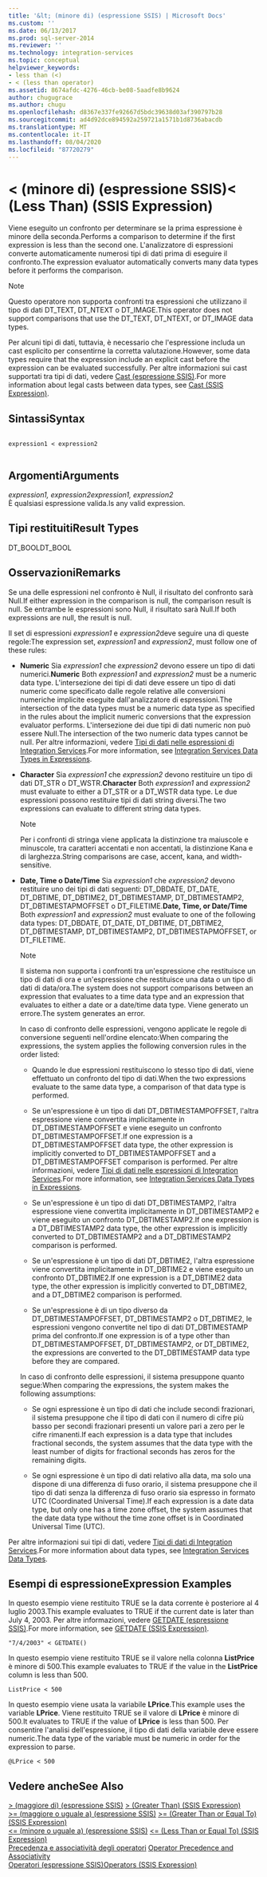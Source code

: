 ```yaml
---
title: '&lt; (minore di) (espressione SSIS) | Microsoft Docs'
ms.custom: ''
ms.date: 06/13/2017
ms.prod: sql-server-2014
ms.reviewer: ''
ms.technology: integration-services
ms.topic: conceptual
helpviewer_keywords:
- less than (<)
- < (less than operator)
ms.assetid: 8674afdc-4276-46cb-be08-5aadfe8b9624
author: chugugrace
ms.author: chugu
ms.openlocfilehash: d8367e337fe92667d5bdc39638d03af390797b28
ms.sourcegitcommit: ad4d92dce894592a259721a1571b1d8736abacdb
ms.translationtype: MT
ms.contentlocale: it-IT
ms.lasthandoff: 08/04/2020
ms.locfileid: "87720279"
---
```

# <a name="lt-less-than-ssis-expression"></a><span data-ttu-id="cdc9d-102">&lt; (minore di) (espressione SSIS)</span><span class="sxs-lookup"><span data-stu-id="cdc9d-102">&lt; (Less Than) (SSIS Expression)</span></span>
  <span data-ttu-id="cdc9d-103">Viene eseguito un confronto per determinare se la prima espressione è minore della seconda.</span><span class="sxs-lookup"><span data-stu-id="cdc9d-103">Performs a comparison to determine if the first expression is less than the second one.</span></span> <span data-ttu-id="cdc9d-104">L'analizzatore di espressioni converte automaticamente numerosi tipi di dati prima di eseguire il confronto.</span><span class="sxs-lookup"><span data-stu-id="cdc9d-104">The expression evaluator automatically converts many data types before it performs the comparison.</span></span>  
  
> [!NOTE]  
>  <span data-ttu-id="cdc9d-105">Questo operatore non supporta confronti tra espressioni che utilizzano il tipo di dati DT_TEXT, DT_NTEXT o DT_IMAGE.</span><span class="sxs-lookup"><span data-stu-id="cdc9d-105">This operator does not support comparisons that use the DT_TEXT, DT_NTEXT, or DT_IMAGE data types.</span></span>  
  
 <span data-ttu-id="cdc9d-106">Per alcuni tipi di dati, tuttavia, è necessario che l'espressione includa un cast esplicito per consentirne la corretta valutazione.</span><span class="sxs-lookup"><span data-stu-id="cdc9d-106">However, some data types require that the expression include an explicit cast before the expression can be evaluated successfully.</span></span> <span data-ttu-id="cdc9d-107">Per altre informazioni sui cast supportati tra tipi di dati, vedere [Cast &#40;espressione SSIS&#41;](cast-ssis-expression.md).</span><span class="sxs-lookup"><span data-stu-id="cdc9d-107">For more information about legal casts between data types, see [Cast &#40;SSIS Expression&#41;](cast-ssis-expression.md).</span></span>  
  
## <a name="syntax"></a><span data-ttu-id="cdc9d-108">Sintassi</span><span class="sxs-lookup"><span data-stu-id="cdc9d-108">Syntax</span></span>  
  
```  
  
expression1 < expression2  
  
```  
  
## <a name="arguments"></a><span data-ttu-id="cdc9d-109">Argomenti</span><span class="sxs-lookup"><span data-stu-id="cdc9d-109">Arguments</span></span>  
 <span data-ttu-id="cdc9d-110">*expression1, expression2*</span><span class="sxs-lookup"><span data-stu-id="cdc9d-110">*expression1, expression2*</span></span>  
 <span data-ttu-id="cdc9d-111">È qualsiasi espressione valida.</span><span class="sxs-lookup"><span data-stu-id="cdc9d-111">Is any valid expression.</span></span>  
  
## <a name="result-types"></a><span data-ttu-id="cdc9d-112">Tipi restituiti</span><span class="sxs-lookup"><span data-stu-id="cdc9d-112">Result Types</span></span>  
 <span data-ttu-id="cdc9d-113">DT_BOOL</span><span class="sxs-lookup"><span data-stu-id="cdc9d-113">DT_BOOL</span></span>  
  
## <a name="remarks"></a><span data-ttu-id="cdc9d-114">Osservazioni</span><span class="sxs-lookup"><span data-stu-id="cdc9d-114">Remarks</span></span>  
 <span data-ttu-id="cdc9d-115">Se una delle espressioni nel confronto è Null, il risultato del confronto sarà Null.</span><span class="sxs-lookup"><span data-stu-id="cdc9d-115">If either expression in the comparison is null, the comparison result is null.</span></span> <span data-ttu-id="cdc9d-116">Se entrambe le espressioni sono Null, il risultato sarà Null.</span><span class="sxs-lookup"><span data-stu-id="cdc9d-116">If both expressions are null, the result is null.</span></span>  
  
 <span data-ttu-id="cdc9d-117">Il set di espressioni *expression1* e *expression2*deve seguire una di queste regole:</span><span class="sxs-lookup"><span data-stu-id="cdc9d-117">The expression set, *expression1* and *expression2*, must follow one of these rules:</span></span>  
  
-   <span data-ttu-id="cdc9d-118">**Numeric** Sia *expression1* che *expression2* devono essere un tipo di dati numerici.</span><span class="sxs-lookup"><span data-stu-id="cdc9d-118">**Numeric** Both *expression1* and *expression2* must be a numeric data type.</span></span> <span data-ttu-id="cdc9d-119">L'intersezione dei tipi di dati deve essere un tipo di dati numeric come specificato dalle regole relative alle conversioni numeriche implicite eseguite dall'analizzatore di espressioni.</span><span class="sxs-lookup"><span data-stu-id="cdc9d-119">The intersection of the data types must be a numeric data type as specified in the rules about the implicit numeric conversions that the expression evaluator performs.</span></span> <span data-ttu-id="cdc9d-120">L'intersezione dei due tipi di dati numeric non può essere Null.</span><span class="sxs-lookup"><span data-stu-id="cdc9d-120">The intersection of the two numeric data types cannot be null.</span></span> <span data-ttu-id="cdc9d-121">Per altre informazioni, vedere [Tipi di dati nelle espressioni di Integration Services](integration-services-data-types-in-expressions.md).</span><span class="sxs-lookup"><span data-stu-id="cdc9d-121">For more information, see [Integration Services Data Types in Expressions](integration-services-data-types-in-expressions.md).</span></span>  
  
-   <span data-ttu-id="cdc9d-122">**Character** Sia *expression1* che *expression2* devono restituire un tipo di dati DT_STR o DT_WSTR.</span><span class="sxs-lookup"><span data-stu-id="cdc9d-122">**Character** Both *expression1* and *expression2* must evaluate to either a DT_STR or a DT_WSTR data type.</span></span> <span data-ttu-id="cdc9d-123">Le due espressioni possono restituire tipi di dati string diversi.</span><span class="sxs-lookup"><span data-stu-id="cdc9d-123">The two expressions can evaluate to different string data types.</span></span>  
  
    > [!NOTE]  
    >  <span data-ttu-id="cdc9d-124">Per i confronti di stringa viene applicata la distinzione tra maiuscole e minuscole, tra caratteri accentati e non accentati, la distinzione Kana e di larghezza.</span><span class="sxs-lookup"><span data-stu-id="cdc9d-124">String comparisons are case, accent, kana, and width-sensitive.</span></span>  
  
-   <span data-ttu-id="cdc9d-125">**Date, Time o Date/Time** Sia *expression1* che *expression2* devono restituire uno dei tipi di dati seguenti: DT_DBDATE, DT_DATE, DT_DBTIME, DT_DBTIME2, DT_DBTIMESTAMP, DT_DBTIMESTAMP2, DT_DBTIMESTAPMOFFSET o DT_FILETIME.</span><span class="sxs-lookup"><span data-stu-id="cdc9d-125">**Date, Time, or Date/Time** Both *expression1* and *expression2* must evaluate to one of the following data types: DT_DBDATE, DT_DATE, DT_DBTIME, DT_DBTIME2, DT_DBTIMESTAMP, DT_DBTIMESTAMP2, DT_DBTIMESTAPMOFFSET, or DT_FILETIME.</span></span>  
  
    > [!NOTE]  
    >  <span data-ttu-id="cdc9d-126">Il sistema non supporta i confronti tra un'espressione che restituisce un tipo di dati di ora e un'espressione che restituisce una data o un tipo di dati di data/ora.</span><span class="sxs-lookup"><span data-stu-id="cdc9d-126">The system does not support comparisons between an expression that evaluates to a time data type and an expression that evaluates to either a date or a date/time data type.</span></span> <span data-ttu-id="cdc9d-127">Viene generato un errore.</span><span class="sxs-lookup"><span data-stu-id="cdc9d-127">The system generates an error.</span></span>  
  
     <span data-ttu-id="cdc9d-128">In caso di confronto delle espressioni, vengono applicate le regole di conversione seguenti nell'ordine elencato:</span><span class="sxs-lookup"><span data-stu-id="cdc9d-128">When comparing the expressions, the system applies the following conversion rules in the order listed:</span></span>  
  
    -   <span data-ttu-id="cdc9d-129">Quando le due espressioni restituiscono lo stesso tipo di dati, viene effettuato un confronto del tipo di dati.</span><span class="sxs-lookup"><span data-stu-id="cdc9d-129">When the two expressions evaluate to the same data type, a comparison of that data type is performed.</span></span>  
  
    -   <span data-ttu-id="cdc9d-130">Se un'espressione è un tipo di dati DT_DBTIMESTAMPOFFSET, l'altra espressione viene convertita implicitamente in DT_DBTIMESTAMPOFFSET e viene eseguito un confronto DT_DBTIMESTAMPOFFSET.</span><span class="sxs-lookup"><span data-stu-id="cdc9d-130">If one expression is a DT_DBTIMESTAMPOFFSET data type, the other expression is implicitly converted to DT_DBTIMESTAMPOFFSET and a DT_DBTIMESTAMPOFFSET comparison is performed.</span></span> <span data-ttu-id="cdc9d-131">Per altre informazioni, vedere [Tipi di dati nelle espressioni di Integration Services](integration-services-data-types-in-expressions.md).</span><span class="sxs-lookup"><span data-stu-id="cdc9d-131">For more information, see [Integration Services Data Types in Expressions](integration-services-data-types-in-expressions.md).</span></span>  
  
    -   <span data-ttu-id="cdc9d-132">Se un'espressione è un tipo di dati DT_DBTIMESTAMP2, l'altra espressione viene convertita implicitamente in DT_DBTIMESTAMP2 e viene eseguito un confronto DT_DBTIMESTAMP2.</span><span class="sxs-lookup"><span data-stu-id="cdc9d-132">If one expression is a DT_DBTIMESTAMP2 data type, the other expression is implicitly converted to DT_DBTIMESTAMP2 and a DT_DBTIMESTAMP2 comparison is performed.</span></span>  
  
    -   <span data-ttu-id="cdc9d-133">Se un'espressione è un tipo di dati DT_DBTIME2, l'altra espressione viene convertita implicitamente in DT_DBTIME2 e viene eseguito un confronto DT_DBTIME2.</span><span class="sxs-lookup"><span data-stu-id="cdc9d-133">If one expression is a DT_DBTIME2 data type, the other expression is implicitly converted to DT_DBTIME2, and a DT_DBTIME2 comparison is performed.</span></span>  
  
    -   <span data-ttu-id="cdc9d-134">Se un'espressione è di un tipo diverso da DT_DBTIMESTAMPOFFSET, DT_DBTIMESTAMP2 o DT_DBTIME2, le espressioni vengono convertite nel tipo di dati DT_DBTIMESTAMP prima del confronto.</span><span class="sxs-lookup"><span data-stu-id="cdc9d-134">If one expression is of a type other than DT_DBTIMESTAMPOFFSET, DT_DBTIMESTAMP2, or DT_DBTIME2, the expressions are converted to the DT_DBTIMESTAMP data type before they are compared.</span></span>  
  
     <span data-ttu-id="cdc9d-135">In caso di confronto delle espressioni, il sistema presuppone quanto segue:</span><span class="sxs-lookup"><span data-stu-id="cdc9d-135">When comparing the expressions, the system makes the following assumptions:</span></span>  
  
    -   <span data-ttu-id="cdc9d-136">Se ogni espressione è un tipo di dati che include secondi frazionari, il sistema presuppone che il tipo di dati con il numero di cifre più basso per secondi frazionari presenti un valore pari a zero per le cifre rimanenti.</span><span class="sxs-lookup"><span data-stu-id="cdc9d-136">If each expression is a data type that includes fractional seconds, the system assumes that the data type with the least number of digits for fractional seconds has zeros for the remaining digits.</span></span>  
  
    -   <span data-ttu-id="cdc9d-137">Se ogni espressione è un tipo di dati relativo alla data, ma solo una dispone di una differenza di fuso orario, il sistema presuppone che il tipo di dati senza la differenza di fuso orario sia espresso in formato UTC (Coordinated Universal Time).</span><span class="sxs-lookup"><span data-stu-id="cdc9d-137">If each expression is a date data type, but only one has a time zone offset, the system assumes that the date data type without the time zone offset is in Coordinated Universal Time (UTC).</span></span>  
  
 <span data-ttu-id="cdc9d-138">Per altre informazioni sui tipi di dati, vedere [Tipi di dati di Integration Services](../data-flow/integration-services-data-types.md).</span><span class="sxs-lookup"><span data-stu-id="cdc9d-138">For more information about data types, see [Integration Services Data Types](../data-flow/integration-services-data-types.md).</span></span>  
  
## <a name="expression-examples"></a><span data-ttu-id="cdc9d-139">Esempi di espressione</span><span class="sxs-lookup"><span data-stu-id="cdc9d-139">Expression Examples</span></span>  
 <span data-ttu-id="cdc9d-140">In questo esempio viene restituito TRUE se la data corrente è posteriore al 4 luglio 2003.</span><span class="sxs-lookup"><span data-stu-id="cdc9d-140">This example evaluates to TRUE if the current date is later than July 4, 2003.</span></span> <span data-ttu-id="cdc9d-141">Per altre informazioni, vedere [GETDATE &#40;espressione SSIS&#41;](getdate-ssis-expression.md).</span><span class="sxs-lookup"><span data-stu-id="cdc9d-141">For more information, see [GETDATE &#40;SSIS Expression&#41;](getdate-ssis-expression.md).</span></span>  
  
```  
"7/4/2003" < GETDATE()  
```  
  
 <span data-ttu-id="cdc9d-142">In questo esempio viene restituito TRUE se il valore nella colonna **ListPrice** è minore di 500.</span><span class="sxs-lookup"><span data-stu-id="cdc9d-142">This example evaluates to TRUE if the value in the **ListPrice** column is less than 500.</span></span>  
  
```  
ListPrice < 500  
```  
  
 <span data-ttu-id="cdc9d-143">In questo esempio viene usata la variabile **LPrice**.</span><span class="sxs-lookup"><span data-stu-id="cdc9d-143">This example uses the variable **LPrice**.</span></span> <span data-ttu-id="cdc9d-144">Viene restituito TRUE se il valore di **LPrice** è minore di 500.</span><span class="sxs-lookup"><span data-stu-id="cdc9d-144">It evaluates to TRUE if the value of **LPrice** is less than 500.</span></span> <span data-ttu-id="cdc9d-145">Per consentire l'analisi dell'espressione, il tipo di dati della variabile deve essere numeric.</span><span class="sxs-lookup"><span data-stu-id="cdc9d-145">The data type of the variable must be numeric in order for the expression to parse.</span></span>  
  
```  
@LPrice < 500  
```  
  
## <a name="see-also"></a><span data-ttu-id="cdc9d-146">Vedere anche</span><span class="sxs-lookup"><span data-stu-id="cdc9d-146">See Also</span></span>  
 <span data-ttu-id="cdc9d-147">[&#62; &#40;maggiore di&#41; &#40;espressione SSIS&#41;](greater-than-ssis-expression.md) </span><span class="sxs-lookup"><span data-stu-id="cdc9d-147">[&#62; &#40;Greater Than&#41; &#40;SSIS Expression&#41;](greater-than-ssis-expression.md) </span></span>  
 <span data-ttu-id="cdc9d-148">[&#62;= &#40;maggiore o uguale a&#41; &#40;espressione SSIS&#41;](greater-than-or-equal-to-ssis-expression.md) </span><span class="sxs-lookup"><span data-stu-id="cdc9d-148">[&#62;= &#40;Greater Than or Equal To&#41; &#40;SSIS Expression&#41;](greater-than-or-equal-to-ssis-expression.md) </span></span>  
 <span data-ttu-id="cdc9d-149">[&#60;= &#40;minore o uguale a&#41; &#40;espressione SSIS&#41;](less-than-or-equal-to-ssis-expression.md) </span><span class="sxs-lookup"><span data-stu-id="cdc9d-149">[&#60;= &#40;Less Than or Equal To&#41; &#40;SSIS Expression&#41;](less-than-or-equal-to-ssis-expression.md) </span></span>  
 <span data-ttu-id="cdc9d-150">[Precedenza e associatività degli operatori](operator-precedence-and-associativity.md) </span><span class="sxs-lookup"><span data-stu-id="cdc9d-150">[Operator Precedence and Associativity](operator-precedence-and-associativity.md) </span></span>  
 [<span data-ttu-id="cdc9d-151">Operatori &#40;espressione SSIS&#41;</span><span class="sxs-lookup"><span data-stu-id="cdc9d-151">Operators &#40;SSIS Expression&#41;</span></span>](operators-ssis-expression.md)  
  
  
